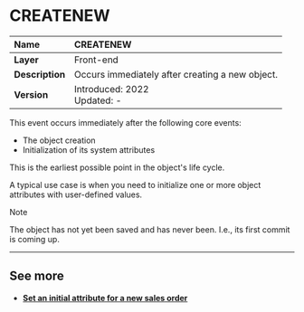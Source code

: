 # CREATENEW

|Name| CREATENEW
|:----|:----
|**Layer**| Front-end
|**Description**| Occurs immediately after creating a new object.
|**Version**| Introduced: 2022 <br> Updated: -

This event occurs immediately after the following core events:
- The object creation
- Initialization of its system attributes

This is the earliest possible point in the object's life cycle.

A typical use case is when you need to initialize one or more object attributes with user-defined values.

> [!NOTE]
> The object has not yet been saved and has never been. I.e., its first commit is coming up.

-------------
## See more

- **[Set an initial attribute for a new sales order](../examples/sales-order-init-attribute.md)**